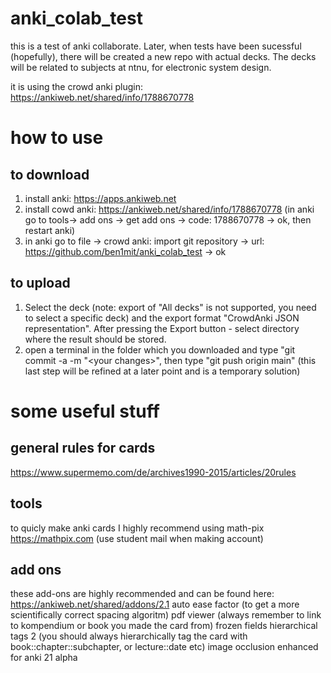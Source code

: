 # anki_colab_test

this is a test of anki collaborate. Later, when tests have been sucessful (hopefully), there will be created a new repo with actual decks. The decks will be related to subjects at ntnu, for electronic system design.

it is using the crowd anki plugin: https://ankiweb.net/shared/info/1788670778

# how to use
## to download
1. install anki: https://apps.ankiweb.net
2. install cowd anki: https://ankiweb.net/shared/info/1788670778 (in anki go to  tools-> add ons -> get add ons -> code: 1788670778 -> ok, then restart anki)
3. in anki go to file -> crowd anki: import git repository -> url: https://github.com/ben1mit/anki_colab_test -> ok

## to upload
1. Select the deck (note: export of "All decks" is not supported, you need to select a specific deck) and the export format "CrowdAnki JSON representation". After pressing the Export button - select directory where the result should be stored.
2. open a terminal in the folder which you downloaded and type "git commit -a -m "\<your changes>", then type "git push origin main" (this last step will be refined at a later point and is a temporary solution)
  
# some useful stuff
## general rules for cards
https://www.supermemo.com/de/archives1990-2015/articles/20rules
## tools
to quicly make anki cards I highly recommend using math-pix https://mathpix.com (use student mail when making account)

## add ons
these add-ons are highly recommended and can be found here: https://ankiweb.net/shared/addons/2.1
auto ease factor (to get a more scientifically correct spacing algoritm)
pdf viewer (always remember to link to kompendium or book you made the card from)
frozen fields 
hierarchical tags 2 (you should always hierarchically tag the card with book::chapter::subchapter, or lecture::date etc)
image occlusion enhanced for anki 21 alpha
